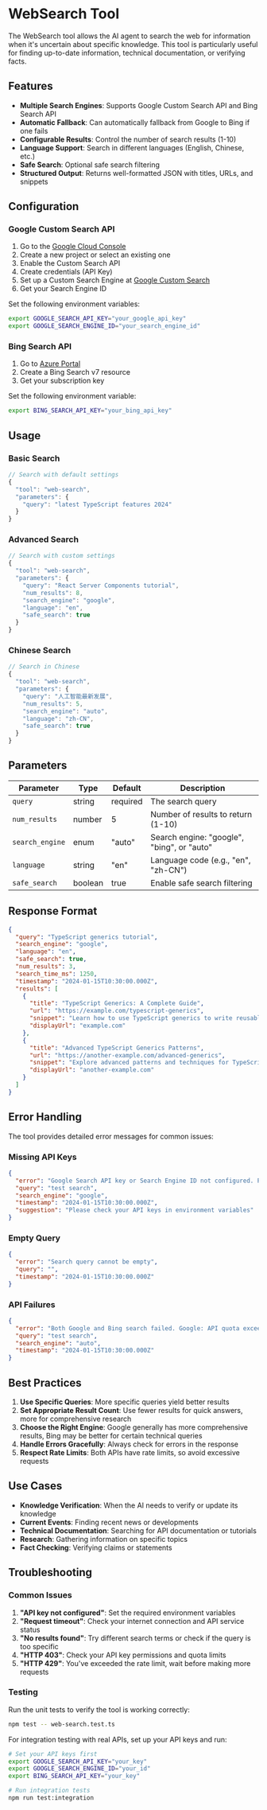 # WebSearch Tool

The WebSearch tool allows the AI agent to search the web for information when it's uncertain about specific knowledge. This tool is particularly useful for finding up-to-date information, technical documentation, or verifying facts.

## Features

- **Multiple Search Engines**: Supports Google Custom Search API and Bing Search API
- **Automatic Fallback**: Can automatically fallback from Google to Bing if one fails
- **Configurable Results**: Control the number of search results (1-10)
- **Language Support**: Search in different languages (English, Chinese, etc.)
- **Safe Search**: Optional safe search filtering
- **Structured Output**: Returns well-formatted JSON with titles, URLs, and snippets

## Configuration

### Google Custom Search API

1. Go to the [Google Cloud Console](https://console.cloud.google.com/)
2. Create a new project or select an existing one
3. Enable the Custom Search API
4. Create credentials (API Key)
5. Set up a Custom Search Engine at [Google Custom Search](https://cse.google.com/)
6. Get your Search Engine ID

Set the following environment variables:
```bash
export GOOGLE_SEARCH_API_KEY="your_google_api_key"
export GOOGLE_SEARCH_ENGINE_ID="your_search_engine_id"
```

### Bing Search API

1. Go to [Azure Portal](https://portal.azure.com/)
2. Create a Bing Search v7 resource
3. Get your subscription key

Set the following environment variable:
```bash
export BING_SEARCH_API_KEY="your_bing_api_key"
```

## Usage

### Basic Search

```typescript
// Search with default settings
{
  "tool": "web-search",
  "parameters": {
    "query": "latest TypeScript features 2024"
  }
}
```

### Advanced Search

```typescript
// Search with custom settings
{
  "tool": "web-search",
  "parameters": {
    "query": "React Server Components tutorial",
    "num_results": 8,
    "search_engine": "google",
    "language": "en",
    "safe_search": true
  }
}
```

### Chinese Search

```typescript
// Search in Chinese
{
  "tool": "web-search",
  "parameters": {
    "query": "人工智能最新发展",
    "num_results": 5,
    "search_engine": "auto",
    "language": "zh-CN",
    "safe_search": true
  }
}
```

## Parameters

| Parameter | Type | Default | Description |
|-----------|------|---------|-------------|
| `query` | string | required | The search query |
| `num_results` | number | 5 | Number of results to return (1-10) |
| `search_engine` | enum | "auto" | Search engine: "google", "bing", or "auto" |
| `language` | string | "en" | Language code (e.g., "en", "zh-CN") |
| `safe_search` | boolean | true | Enable safe search filtering |

## Response Format

```json
{
  "query": "TypeScript generics tutorial",
  "search_engine": "google",
  "language": "en",
  "safe_search": true,
  "num_results": 3,
  "search_time_ms": 1250,
  "timestamp": "2024-01-15T10:30:00.000Z",
  "results": [
    {
      "title": "TypeScript Generics: A Complete Guide",
      "url": "https://example.com/typescript-generics",
      "snippet": "Learn how to use TypeScript generics to write reusable and type-safe code...",
      "displayUrl": "example.com"
    },
    {
      "title": "Advanced TypeScript Generics Patterns",
      "url": "https://another-example.com/advanced-generics",
      "snippet": "Explore advanced patterns and techniques for TypeScript generics...",
      "displayUrl": "another-example.com"
    }
  ]
}
```

## Error Handling

The tool provides detailed error messages for common issues:

### Missing API Keys
```json
{
  "error": "Google Search API key or Search Engine ID not configured. Please set GOOGLE_SEARCH_API_KEY and GOOGLE_SEARCH_ENGINE_ID environment variables.",
  "query": "test search",
  "search_engine": "google",
  "timestamp": "2024-01-15T10:30:00.000Z",
  "suggestion": "Please check your API keys in environment variables"
}
```

### Empty Query
```json
{
  "error": "Search query cannot be empty",
  "query": "",
  "timestamp": "2024-01-15T10:30:00.000Z"
}
```

### API Failures
```json
{
  "error": "Both Google and Bing search failed. Google: API quota exceeded, Bing: Invalid API key",
  "query": "test search",
  "search_engine": "auto",
  "timestamp": "2024-01-15T10:30:00.000Z"
}
```

## Best Practices

1. **Use Specific Queries**: More specific queries yield better results
2. **Set Appropriate Result Count**: Use fewer results for quick answers, more for comprehensive research
3. **Choose the Right Engine**: Google generally has more comprehensive results, Bing may be better for certain technical queries
4. **Handle Errors Gracefully**: Always check for errors in the response
5. **Respect Rate Limits**: Both APIs have rate limits, so avoid excessive requests

## Use Cases

- **Knowledge Verification**: When the AI needs to verify or update its knowledge
- **Current Events**: Finding recent news or developments
- **Technical Documentation**: Searching for API documentation or tutorials
- **Research**: Gathering information on specific topics
- **Fact Checking**: Verifying claims or statements

## Troubleshooting

### Common Issues

1. **"API key not configured"**: Set the required environment variables
2. **"Request timeout"**: Check your internet connection and API service status
3. **"No results found"**: Try different search terms or check if the query is too specific
4. **"HTTP 403"**: Check your API key permissions and quota limits
5. **"HTTP 429"**: You've exceeded the rate limit, wait before making more requests

### Testing

Run the unit tests to verify the tool is working correctly:

```bash
npm test -- web-search.test.ts
```

For integration testing with real APIs, set up your API keys and run:

```bash
# Set your API keys first
export GOOGLE_SEARCH_API_KEY="your_key"
export GOOGLE_SEARCH_ENGINE_ID="your_id"
export BING_SEARCH_API_KEY="your_key"

# Run integration tests
npm run test:integration
```
